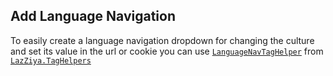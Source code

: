 ## Add Language Navigation
To easily create a language navigation dropdown for changing the culture and set its value in the url or cookie you can use [`LanguageNavTagHelper`][1] from [`LazZiya.TagHelpers`][2]

[1]:https://github.com/LazZiya/TagHelpers/wiki/LanguageNav-TagHelper-Setup
[2]:https://github.com/LazZiya/TagHelpers
